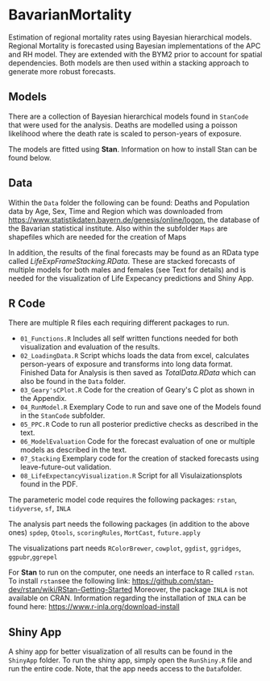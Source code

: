 # BavarianMortality
Estimation of regional mortality rates using Bayesian hierarchical models.
Regional Mortality is forecasted using Bayesian implementations of the APC and RH model. They are extended with the BYM2 prior to account for spatial dependencies. Both models are then used within a stacking approach to generate more robust forecasts. 


## Models 
There are a collection of Bayesian hierarchical models found in `StanCode` that were used for the analysis. 
Deaths are modelled using a poisson likelihood where the death rate is scaled to person-years of exposure. 

The models are fitted using **Stan**. Information on how to install Stan can be found below.  

## Data 
Within the `Data` folder the following can be found: Deaths and Population data by Age, Sex, Time and Region which was downloaded from <https://www.statistikdaten.bayern.de/genesis/online/logon.> the database of the Bavarian statistical institute. 
Also within the subfolder `Maps` are shapefiles which are needed for the creation of Maps

In addition, the results of the final forecasts may be found as an RData type called *LifeExpFrameStacking.RData*. These are stacked forecasts of multiple models for both males and females (see Text for details) and is needed for the visualization of Life Expecancy predictions and Shiny App.  

## R Code
There are multiple R files each requiring different packages to run.  

* `01_Functions.R` Includes all self written functions needed for both visualization and evaluation of the results.
* `02_LoadingData.R` Script whichs loads the data from excel, calculates person-years of exposure and transforms into long data format. Finished Data for Analysis is then saved as *TotalData.RData* which can also be found in the `Data` folder.
* `03_Geary'sCPlot.R` Code for the creation of Geary's C plot as shown in the Appendix. 
* `04_RunModel.R` Exemplary Code to run and save one of the Models found in the `StanCode` subfolder.
* `05_PPC.R` Code to run all posterior predictive checks as described in the text. 
* `06_ModelEvaluation` Code for the forecast evaluation of one or multiple models as described in the text. 
* `07_Stacking` Exemplary code for the creation of stacked forecasts using leave-future-out validation.  
* `08_LifeExpectancyVisualization.R` Script for all Visulaizationsplots found in the PDF. 

The parameteric model code requires the following packages: 
`rstan`, `tidyverse`, `sf`, `INLA`

The analysis part needs the following packages (in addition to the above ones)
`spdep`, `Qtools`, `scoringRules`, `MortCast`, `future.apply`

The visualizations part needs 
`RColorBrewer`, `cowplot`, `ggdist`, `ggridges`, `ggpubr`,`ggrepel`

For **Stan** to run on the computer, one needs an interface to R called `rstan`. To install `rstan`see the following link: <https://github.com/stan-dev/rstan/wiki/RStan-Getting-Started> 
Moreover, the package `INLA` is not available on CRAN. Information regarding the installation of `INLA` can be found here: <https://www.r-inla.org/download-install>

## Shiny App
A shiny app for better visualization of all results can be found in the `ShinyApp` folder. 
To run the shiny app, simply open the `RunShiny.R` file and run the entire code. Note, that the app needs access to the `Data`folder. 

